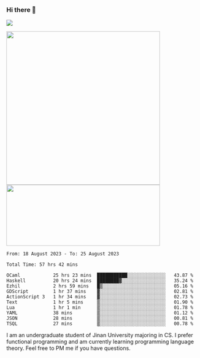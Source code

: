 ### Hi there 👋

<!--
**pe200012/pe200012** is a ✨ _special_ ✨ repository because its `README.md` (this file) appears on your GitHub profile.

Here are some ideas to get you started:

- 🔭 I’m currently working on ...
- 🌱 I’m currently learning ...
- 👯 I’m looking to collaborate on ...
- 🤔 I’m looking for help with ...
- 💬 Ask me about ...
- 📫 How to reach me: ...
- 😄 Pronouns: ...
- ⚡ Fun fact: ...
-->
![](https://www.codewars.com/users/pe200012/badges/large)
<p>
    <img width="400em" src="https://github-readme-stats-git-masterrstaa-rickstaa.vercel.app/api?username=pe200012&show_icons=true&icon_color=f44336&title_color=757de8&rank_icon=github">
    <img width="400em" height="159em" src="https://github-readme-stats-git-masterrstaa-rickstaa.vercel.app/api/top-langs/?username=pe200012&hide=html,cmake,css&title_color=757de8&layout=compact">
</p>

<!--START_SECTION:waka-->

```all_time
From: 18 August 2023 - To: 25 August 2023

Total Time: 57 hrs 42 mins

OCaml            25 hrs 23 mins  ███████████░░░░░░░░░░░░░░   43.87 %
Haskell          20 hrs 24 mins  ████████▓░░░░░░░░░░░░░░░░   35.24 %
Ezhil            2 hrs 59 mins   █▒░░░░░░░░░░░░░░░░░░░░░░░   05.16 %
GDScript         1 hr 37 mins    ▓░░░░░░░░░░░░░░░░░░░░░░░░   02.81 %
ActionScript 3   1 hr 34 mins    ▓░░░░░░░░░░░░░░░░░░░░░░░░   02.73 %
Text             1 hr 5 mins     ▒░░░░░░░░░░░░░░░░░░░░░░░░   01.90 %
Lua              1 hr 1 min      ▒░░░░░░░░░░░░░░░░░░░░░░░░   01.78 %
YAML             38 mins         ▒░░░░░░░░░░░░░░░░░░░░░░░░   01.12 %
JSON             28 mins         ▒░░░░░░░░░░░░░░░░░░░░░░░░   00.81 %
TSQL             27 mins         ▒░░░░░░░░░░░░░░░░░░░░░░░░   00.78 %
```

<!--END_SECTION:waka-->

I am an undergraduate student of Jinan University majoring in CS. I prefer functional programming and am currently learning programming language theory. Feel free to PM me if you have questions.
